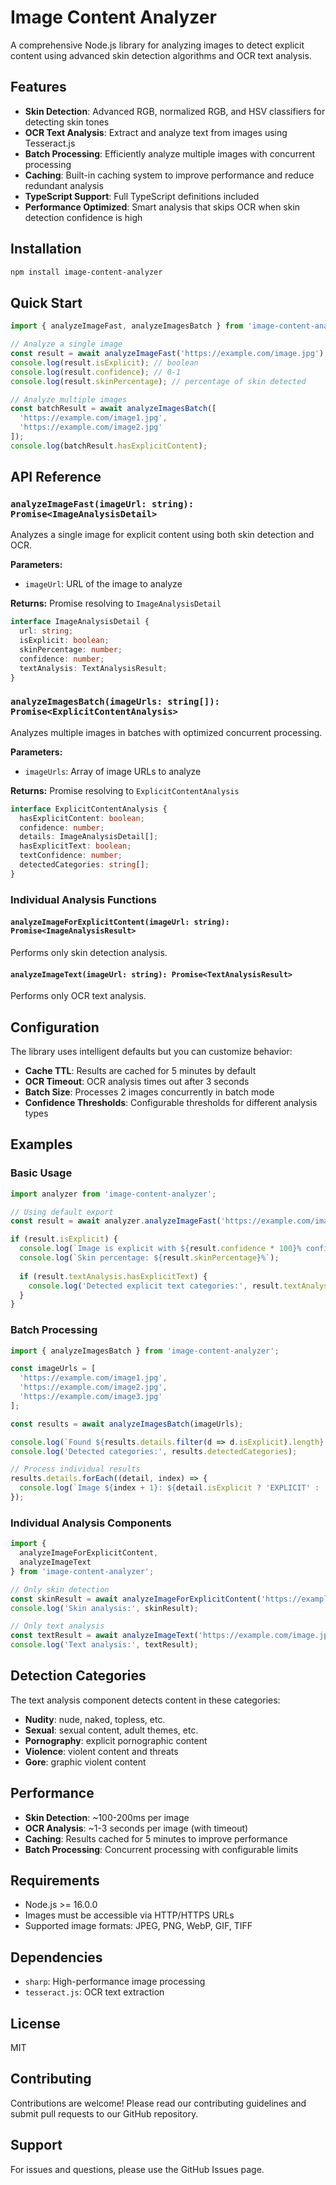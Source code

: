 # Image Content Analyzer

A comprehensive Node.js library for analyzing images to detect explicit content using advanced skin detection algorithms and OCR text analysis.

## Features

- **Skin Detection**: Advanced RGB, normalized RGB, and HSV classifiers for detecting skin tones
- **OCR Text Analysis**: Extract and analyze text from images using Tesseract.js
- **Batch Processing**: Efficiently analyze multiple images with concurrent processing
- **Caching**: Built-in caching system to improve performance and reduce redundant analysis
- **TypeScript Support**: Full TypeScript definitions included
- **Performance Optimized**: Smart analysis that skips OCR when skin detection confidence is high

## Installation

```bash
npm install image-content-analyzer
```

## Quick Start

```typescript
import { analyzeImageFast, analyzeImagesBatch } from 'image-content-analyzer';

// Analyze a single image
const result = await analyzeImageFast('https://example.com/image.jpg');
console.log(result.isExplicit); // boolean
console.log(result.confidence); // 0-1
console.log(result.skinPercentage); // percentage of skin detected

// Analyze multiple images
const batchResult = await analyzeImagesBatch([
  'https://example.com/image1.jpg',
  'https://example.com/image2.jpg'
]);
console.log(batchResult.hasExplicitContent);
```

## API Reference

### `analyzeImageFast(imageUrl: string): Promise<ImageAnalysisDetail>`

Analyzes a single image for explicit content using both skin detection and OCR.

**Parameters:**
- `imageUrl`: URL of the image to analyze

**Returns:** Promise resolving to `ImageAnalysisDetail`

```typescript
interface ImageAnalysisDetail {
  url: string;
  isExplicit: boolean;
  skinPercentage: number;
  confidence: number;
  textAnalysis: TextAnalysisResult;
}
```

### `analyzeImagesBatch(imageUrls: string[]): Promise<ExplicitContentAnalysis>`

Analyzes multiple images in batches with optimized concurrent processing.

**Parameters:**
- `imageUrls`: Array of image URLs to analyze

**Returns:** Promise resolving to `ExplicitContentAnalysis`

```typescript
interface ExplicitContentAnalysis {
  hasExplicitContent: boolean;
  confidence: number;
  details: ImageAnalysisDetail[];
  hasExplicitText: boolean;
  textConfidence: number;
  detectedCategories: string[];
}
```

### Individual Analysis Functions

#### `analyzeImageForExplicitContent(imageUrl: string): Promise<ImageAnalysisResult>`

Performs only skin detection analysis.

#### `analyzeImageText(imageUrl: string): Promise<TextAnalysisResult>`

Performs only OCR text analysis.

## Configuration

The library uses intelligent defaults but you can customize behavior:

- **Cache TTL**: Results are cached for 5 minutes by default
- **OCR Timeout**: OCR analysis times out after 3 seconds
- **Batch Size**: Processes 2 images concurrently in batch mode
- **Confidence Thresholds**: Configurable thresholds for different analysis types

## Examples

### Basic Usage

```typescript
import analyzer from 'image-content-analyzer';

// Using default export
const result = await analyzer.analyzeImageFast('https://example.com/image.jpg');

if (result.isExplicit) {
  console.log(`Image is explicit with ${result.confidence * 100}% confidence`);
  console.log(`Skin percentage: ${result.skinPercentage}%`);
  
  if (result.textAnalysis.hasExplicitText) {
    console.log('Detected explicit text categories:', result.textAnalysis.categories);
  }
}
```

### Batch Processing

```typescript
import { analyzeImagesBatch } from 'image-content-analyzer';

const imageUrls = [
  'https://example.com/image1.jpg',
  'https://example.com/image2.jpg',
  'https://example.com/image3.jpg'
];

const results = await analyzeImagesBatch(imageUrls);

console.log(`Found ${results.details.filter(d => d.isExplicit).length} explicit images`);
console.log('Detected categories:', results.detectedCategories);

// Process individual results
results.details.forEach((detail, index) => {
  console.log(`Image ${index + 1}: ${detail.isExplicit ? 'EXPLICIT' : 'SAFE'}`);
});
```

### Individual Analysis Components

```typescript
import { 
  analyzeImageForExplicitContent, 
  analyzeImageText 
} from 'image-content-analyzer';

// Only skin detection
const skinResult = await analyzeImageForExplicitContent('https://example.com/image.jpg');
console.log('Skin analysis:', skinResult);

// Only text analysis
const textResult = await analyzeImageText('https://example.com/image.jpg');
console.log('Text analysis:', textResult);
```

## Detection Categories

The text analysis component detects content in these categories:

- **Nudity**: nude, naked, topless, etc.
- **Sexual**: sexual content, adult themes, etc.
- **Pornography**: explicit pornographic content
- **Violence**: violent content and threats
- **Gore**: graphic violent content

## Performance

- **Skin Detection**: ~100-200ms per image
- **OCR Analysis**: ~1-3 seconds per image (with timeout)
- **Caching**: Results cached for 5 minutes to improve performance
- **Batch Processing**: Concurrent processing with configurable limits

## Requirements

- Node.js >= 16.0.0
- Images must be accessible via HTTP/HTTPS URLs
- Supported image formats: JPEG, PNG, WebP, GIF, TIFF

## Dependencies

- `sharp`: High-performance image processing
- `tesseract.js`: OCR text extraction

## License

MIT

## Contributing

Contributions are welcome! Please read our contributing guidelines and submit pull requests to our GitHub repository.

## Support

For issues and questions, please use the GitHub Issues page.